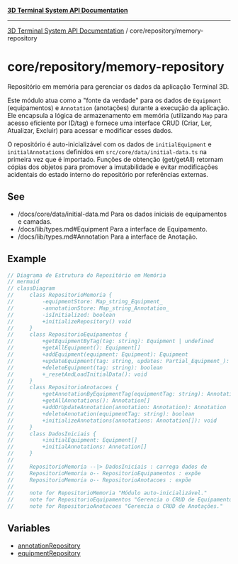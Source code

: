 [**3D Terminal System API Documentation**](../../../README.md)

***

[3D Terminal System API Documentation](../../../README.md) / core/repository/memory-repository

# core/repository/memory-repository

Repositório em memória para gerenciar os dados da aplicação Terminal 3D.

Este módulo atua como a "fonte da verdade" para os dados de `Equipment` (equipamentos) e `Annotation` (anotações)
durante a execução da aplicação. Ele encapsula a lógica de armazenamento em memória (utilizando `Map` para acesso eficiente por ID/tag)
e fornece uma interface CRUD (Criar, Ler, Atualizar, Excluir) para acessar e modificar esses dados.

O repositório é auto-inicializável com os dados de `initialEquipment` e `initialAnnotations`
definidos em `src/core/data/initial-data.ts` na primeira vez que é importado.
Funções de obtenção (get/getAll) retornam cópias dos objetos para promover a imutabilidade
e evitar modificações acidentais do estado interno do repositório por referências externas.

## See

 - /docs/core/data/initial-data.md Para os dados iniciais de equipamentos e camadas.
 - /docs/lib/types.md#Equipment Para a interface de Equipamento.
 - /docs/lib/types.md#Annotation Para a interface de Anotação.

## Example

```ts
// Diagrama de Estrutura do Repositório em Memória
// mermaid
// classDiagram
//     class RepositorioMemoria {
//         -equipmentStore: Map_string_Equipment_
//         -annotationStore: Map_string_Annotation_
//         -isInitialized: boolean
//         +initializeRepository() void
//     }
//     class RepositorioEquipamentos {
//         +getEquipmentByTag(tag: string): Equipment | undefined
//         +getAllEquipment(): Equipment[]
//         +addEquipment(equipment: Equipment): Equipment
//         +updateEquipment(tag: string, updates: Partial_Equipment_): Equipment | undefined
//         +deleteEquipment(tag: string): boolean
//         +_resetAndLoadInitialData(): void
//     }
//     class RepositorioAnotacoes {
//         +getAnnotationByEquipmentTag(equipmentTag: string): Annotation | undefined
//         +getAllAnnotations(): Annotation[]
//         +addOrUpdateAnnotation(annotation: Annotation): Annotation
//         +deleteAnnotation(equipmentTag: string): boolean
//         +initializeAnnotations(annotations: Annotation[]): void
//     }
//     class DadosIniciais {
//         +initialEquipment: Equipment[]
//         +initialAnnotations: Annotation[]
//     }
//
//     RepositorioMemoria --|> DadosIniciais : carrega dados de
//     RepositorioMemoria o-- RepositorioEquipamentos : expõe
//     RepositorioMemoria o-- RepositorioAnotacoes : expõe
//
//     note for RepositorioMemoria "Módulo auto-inicializável."
//     note for RepositorioEquipamentos "Gerencia o CRUD de Equipamentos."
//     note for RepositorioAnotacoes "Gerencia o CRUD de Anotações."
```

## Variables

- [annotationRepository](variables/annotationRepository.md)
- [equipmentRepository](variables/equipmentRepository.md)
